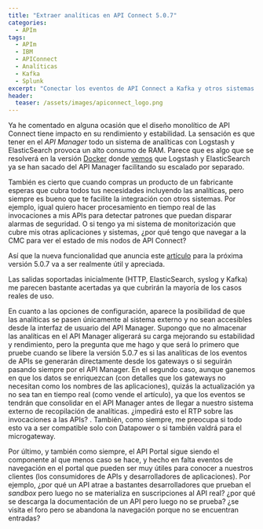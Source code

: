 ```yaml
---
title: "Extraer analíticas en API Connect 5.0.7"
categories:
  - APIm
tags:
  - APIm
  - IBM
  - APIConnect
  - Analíticas
  - Kafka
  - Splunk
excerpt: "Conectar los eventos de API Connect a Kafka y otros sistemas externos"
header:
  teaser: /assets/images/apiconnect_logo.png
---
```


Ya he comentado en alguna ocasión que el diseño monolítico de API Connect tiene impacto en su rendimiento y estabilidad. La sensación es que tener en el *API Manager* todo un sistema de analíticas con Logstash y ElasticSearch provoca un alto consumo de RAM. Parece que es algo que se resolverá en la versión [Docker](https://hub.docker.com/r/ibmcom/apiconnect/) donde [vemos](https://github.com/strongloop/apiconnect-docker/blob/master/docker-compose.yaml) que Logstash y ElasticSearch ya se han sacado del API Manager facilitando su escalado por separado.

También es cierto que cuando compras un producto de un fabricante esperas que cubra todos tus necesidades incluyendo las analíticas, pero siempre es bueno que te facilite la integración con otros sistemas. Por ejemplo, igual quiero hacer procesamiento en tiempo real de las invocaciones a mis APIs para detectar patrones que puedan disparar alarmas de seguridad. O si tengo ya mi sistema de monitorización que cubre mis otras aplicaciones y sistemas, ¿por qué tengo que navegar a la CMC para ver el estado de mis nodos de API Connect?

Así que la nueva funcionalidad que anuncia este [artículo](https://developer.ibm.com/apiconnect/2017/03/16/real-time-api-analytics-splunk-sap-others/) para la próxima versión 5.0.7 va a ser realmente útil y apreciada.

Las salidas soportadas inicialmente (HTTP, ElasticSearch, syslog y Kafka) me parecen bastante acertadas ya que cubrirán la mayoría de los casos reales de uso.

En cuanto a las opciones de configuración, aparece la posibilidad de que las analíticas se pasen únicamente al sistema externo y no sean accesibles desde la interfaz de usuario del API Manager. Supongo que no almacenar las analíticas en el API Manager aligerará su carga mejorando su estabilidad y rendimiento, pero la pregunta que me hago y que será lo primero que pruebe cuando se libere la versión 5.0.7 es si las analíticas de los eventos de APIs se generarán directamente desde los gateways o si seguirán pasando siempre por el API Manager. En el segundo caso, aunque ganemos en que los datos se enriquezcan (con detalles que los gateways no necesitan como los nombres de las aplicaciones), quizás la actualización ya no sea tan en tiempo real (como vende el artículo), ya que los eventos se tendrán que consolidar en el API Manager antes de llegar a nuestro sistema externo de recopilación de analíticas. ¿impedirá esto el RTP sobre las invocaciones a las APIs?
. También, como siempre, me preocupa si todo esto va a ser compatible solo con Datapower o si también valdrá para el microgateway.

Por último, y también como siempre, el API Portal sigue siendo el componente al que menos caso se hace, y hecho en falta eventos de navegación en el portal que pueden ser muy útiles para conocer a nuestros clientes (los consumidores de APIs y desarrolladores de aplicaciones). Por ejemplo, ¿por qué un API atrae a bastantes desarrolladores que prueban el *sandbox* pero luego no se materializa en suscripciones al API real? ¿por qué se descarga la documentación de un API pero luego no se prueba? ¿se visita el foro pero se abandona la navegación porque no se encuentran entradas?



